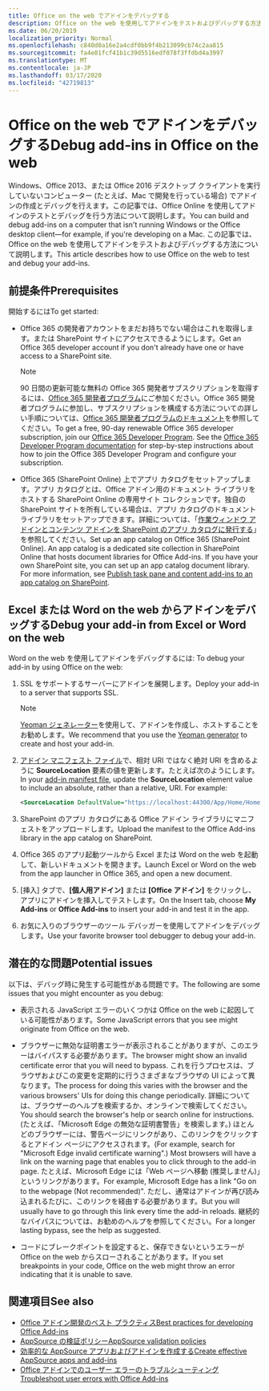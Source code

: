 ```yaml
---
title: Office on the web でアドインをデバッグする
description: Office on the web を使用してアドインをテストおよびデバッグする方法。
ms.date: 06/20/2019
localization_priority: Normal
ms.openlocfilehash: c840d0a16e2a4cdf0bb9f4b213099cb74c2aa815
ms.sourcegitcommit: fa4e81fcf41b1c39d5516edf078f3ffdbd4a3997
ms.translationtype: MT
ms.contentlocale: ja-JP
ms.lasthandoff: 03/17/2020
ms.locfileid: "42719813"
---
```

# <a name="debug-add-ins-in-office-on-the-web"></a><span data-ttu-id="d5628-103">Office on the web でアドインをデバッグする</span><span class="sxs-lookup"><span data-stu-id="d5628-103">Debug add-ins in Office on the web</span></span>


<span data-ttu-id="d5628-104">Windows、Office 2013、または Office 2016 デスクトップ クライアントを実行していないコンピューター (たとえば、Mac で開発を行っている場合) でアドインの作成とデバッグを行えます。この記事では、Office Online を使用してアドインのテストとデバッグを行う方法について説明します。</span><span class="sxs-lookup"><span data-stu-id="d5628-104">You can build and debug add-ins on a computer that isn't running Windows or the Office desktop client&mdash;for example, if you're developing on a Mac.</span></span> <span data-ttu-id="d5628-105">この記事では、Office on the web を使用してアドインをテストおよびデバッグする方法について説明します。</span><span class="sxs-lookup"><span data-stu-id="d5628-105">This article describes how to use Office on the web to test and debug your add-ins.</span></span> 

## <a name="prerequisites"></a><span data-ttu-id="d5628-106">前提条件</span><span class="sxs-lookup"><span data-stu-id="d5628-106">Prerequisites</span></span>

<span data-ttu-id="d5628-107">開始するには</span><span class="sxs-lookup"><span data-stu-id="d5628-107">To get started:</span></span>

- <span data-ttu-id="d5628-108">Office 365 の開発者アカウントをまだお持ちでない場合はこれを取得します。または SharePoint サイトにアクセスできるようにします。</span><span class="sxs-lookup"><span data-stu-id="d5628-108">Get an Office 365 developer account if you don't already have one or have access to a SharePoint site.</span></span>

  > [!NOTE]
  > <span data-ttu-id="d5628-p102">90 日間の更新可能な無料の Office 365 開発者サブスクリプションを取得するには、[Office 365 開発者プログラム](https://developer.microsoft.com/office/dev-program)にご参加ください。Office 365 開発者プログラムに参加し、サブスクリプションを構成する方法についての詳しい手順については、[Office 365 開発者プログラムのドキュメント](/office/developer-program/office-365-developer-program)を参照してください。</span><span class="sxs-lookup"><span data-stu-id="d5628-p102">To get a free, 90-day renewable Office 365 developer subscription, join our [Office 365 Developer Program](https://developer.microsoft.com/office/dev-program). See the [Office 365 Developer Program documentation](/office/developer-program/office-365-developer-program) for step-by-step instructions about how to join the Office 365 Developer Program and configure your subscription.</span></span>

- <span data-ttu-id="d5628-p103">Office 365 (SharePoint Online) 上でアプリ カタログをセットアップします。アプリ カタログとは、Office アドイン用のドキュメント ライブラリをホストする SharePoint Online の専用サイト コレクションです。独自の SharePoint サイトを所有している場合は、アプリ カタログのドキュメント ライブラリをセットアップできます。詳細については、「[作業ウィンドウ アドインとコンテンツ アドインを SharePoint のアプリ カタログに発行する](../publish/publish-task-pane-and-content-add-ins-to-an-add-in-catalog.md)」を参照してください。</span><span class="sxs-lookup"><span data-stu-id="d5628-p103">Set up an app catalog on Office 365 (SharePoint Online). An app catalog is a dedicated site collection in SharePoint Online that hosts document libraries for Office Add-ins. If you have your own SharePoint site, you can set up an app catalog document library. For more information, see [Publish task pane and content add-ins to an app catalog on SharePoint](../publish/publish-task-pane-and-content-add-ins-to-an-add-in-catalog.md).</span></span>


## <a name="debug-your-add-in-from-excel-or-word-on-the-web"></a><span data-ttu-id="d5628-114">Excel または Word on the web からアドインをデバッグする</span><span class="sxs-lookup"><span data-stu-id="d5628-114">Debug your add-in from Excel or Word on the web</span></span>

<span data-ttu-id="d5628-115">Word on the web を使用してアドインをデバッグするには: </span><span class="sxs-lookup"><span data-stu-id="d5628-115">To debug your add-in by using Office on the web:</span></span>

1. <span data-ttu-id="d5628-116">SSL をサポートするサーバーにアドインを展開します。</span><span class="sxs-lookup"><span data-stu-id="d5628-116">Deploy your add-in to a server that supports SSL.</span></span>

    > [!NOTE]
    > <span data-ttu-id="d5628-117">[Yeoman ジェネレーター](https://github.com/OfficeDev/generator-office)を使用して、アドインを作成し、ホストすることをお勧めします。</span><span class="sxs-lookup"><span data-stu-id="d5628-117">We recommend that you use the [Yeoman generator](https://github.com/OfficeDev/generator-office) to create and host your add-in.</span></span>

2. <span data-ttu-id="d5628-p104">[アドイン マニフェスト ファイル](../develop/add-in-manifests.md)で、相対 URI ではなく絶対 URI を含めるように **SourceLocation** 要素の値を更新します。たとえば次のようにします。</span><span class="sxs-lookup"><span data-stu-id="d5628-p104">In your [add-in manifest file](../develop/add-in-manifests.md), update the **SourceLocation** element value to include an absolute, rather than a relative, URI. For example:</span></span>

    ```xml
    <SourceLocation DefaultValue="https://localhost:44300/App/Home/Home.html" />
    ```

3. <span data-ttu-id="d5628-120">SharePoint のアプリ カタログにある Office アドイン ライブラリにマニフェストをアップロードします。</span><span class="sxs-lookup"><span data-stu-id="d5628-120">Upload the manifest to the Office Add-ins library in the app catalog on SharePoint.</span></span>

4. <span data-ttu-id="d5628-121">Office 365 のアプリ起動ツールから Excel または Word on the web を起動して、新しいドキュメントを開きます。</span><span class="sxs-lookup"><span data-stu-id="d5628-121">Launch Excel or Word on the web from the app launcher in Office 365, and open a new document.</span></span>

5. <span data-ttu-id="d5628-122">[挿入] タブで、**[個人用アドイン]** または **[Office アドイン]** をクリックし、アプリにアドインを挿入してテストします。</span><span class="sxs-lookup"><span data-stu-id="d5628-122">On the Insert tab, choose **My Add-ins** or **Office Add-ins** to insert your add-in and test it in the app.</span></span>

6. <span data-ttu-id="d5628-123">お気に入りのブラウザーのツール デバッガーを使用してアドインをデバッグします。</span><span class="sxs-lookup"><span data-stu-id="d5628-123">Use your favorite browser tool debugger to debug your add-in.</span></span>

## <a name="potential-issues"></a><span data-ttu-id="d5628-124">潜在的な問題</span><span class="sxs-lookup"><span data-stu-id="d5628-124">Potential issues</span></span>

<span data-ttu-id="d5628-125">以下は、デバッグ時に発生する可能性がある問題です。</span><span class="sxs-lookup"><span data-stu-id="d5628-125">The following are some issues that you might encounter as you debug:</span></span>

- <span data-ttu-id="d5628-126">表示される JavaScript エラーのいくつかは Office on the web に起因している可能性があります。</span><span class="sxs-lookup"><span data-stu-id="d5628-126">Some JavaScript errors that you see might originate from Office on the web.</span></span>

- <span data-ttu-id="d5628-127">ブラウザーに無効な証明書エラーが表示されることがありますが、このエラーはバイパスする必要があります。</span><span class="sxs-lookup"><span data-stu-id="d5628-127">The browser might show an invalid certificate error that you will need to bypass.</span></span> <span data-ttu-id="d5628-128">これを行うプロセスは、ブラウザおよびこの変更を定期的に行うさまざまなブラウザの UI によって異なります。</span><span class="sxs-lookup"><span data-stu-id="d5628-128">The process for doing this varies with the browser and the various browsers' UIs for doing this change periodically.</span></span> <span data-ttu-id="d5628-129">詳細については、ブラウザーのヘルプを検索するか、オンラインで検索してください。</span><span class="sxs-lookup"><span data-stu-id="d5628-129">You should search the browser's help or search online for instructions.</span></span> <span data-ttu-id="d5628-130">(たとえば、「Microsoft Edge の無効な証明書警告」を検索します。) ほとんどのブラウザーには、警告ページにリンクがあり、このリンクをクリックするとアドイン ページにアクセスされます。</span><span class="sxs-lookup"><span data-stu-id="d5628-130">(For example, search for "Microsoft Edge invalid certificate warning".) Most browsers will have a link on the warning page that enables you to click through to the add-in page.</span></span> <span data-ttu-id="d5628-131">たとえば、Microsoft Edge には「Web ページへ移動 (推奨しません)」というリンクがあります。</span><span class="sxs-lookup"><span data-stu-id="d5628-131">For example, Microsoft Edge has a link "Go on to the webpage (Not recommended)".</span></span> <span data-ttu-id="d5628-132">ただし、通常はアドインが再び読み込まれるたびに、このリンクを経由する必要があります。</span><span class="sxs-lookup"><span data-stu-id="d5628-132">But you will usually have to go through this link every time the add-in reloads.</span></span> <span data-ttu-id="d5628-133">継続的なバイパスについては、お勧めのヘルプを参照してください。</span><span class="sxs-lookup"><span data-stu-id="d5628-133">For a longer lasting bypass, see the help as suggested.</span></span>

- <span data-ttu-id="d5628-134">コードにブレークポイントを設定すると、保存できないというエラーが Office on the web からスローされることがあります。</span><span class="sxs-lookup"><span data-stu-id="d5628-134">If you set breakpoints in your code, Office on the web might throw an error indicating that it is unable to save.</span></span>

## <a name="see-also"></a><span data-ttu-id="d5628-135">関連項目</span><span class="sxs-lookup"><span data-stu-id="d5628-135">See also</span></span>

- [<span data-ttu-id="d5628-136">Office アドイン開発のベスト プラクティス</span><span class="sxs-lookup"><span data-stu-id="d5628-136">Best practices for developing Office Add-ins</span></span>](../concepts/add-in-development-best-practices.md)
- [<span data-ttu-id="d5628-137">AppSource の検証ポリシー</span><span class="sxs-lookup"><span data-stu-id="d5628-137">AppSource validation policies</span></span>](/office/dev/store/validation-policies)  
- [<span data-ttu-id="d5628-138">効率的な AppSource アプリおよびアドインを作成する</span><span class="sxs-lookup"><span data-stu-id="d5628-138">Create effective AppSource apps and add-ins</span></span>](/office/dev/store/create-effective-office-store-listings)  
- [<span data-ttu-id="d5628-139">Office アドインでのユーザー エラーのトラブルシューティング</span><span class="sxs-lookup"><span data-stu-id="d5628-139">Troubleshoot user errors with Office Add-ins</span></span>](testing-and-troubleshooting.md)
    
